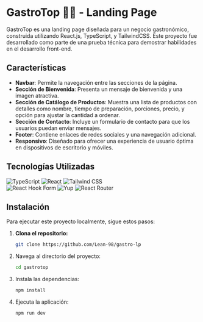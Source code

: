 # GastroTop 🧑‍🍳 - Landing Page

GastroTop es una landing page diseñada para un negocio gastronómico, construida utilizando React.js, TypeScript, y TailwindCSS. Este proyecto fue desarrollado como parte de una prueba técnica para demostrar habilidades en el desarrollo front-end.

## Características

- **Navbar**: Permite la navegación entre las secciones de la página.
- **Sección de Bienvenida**: Presenta un mensaje de bienvenida y una imagen atractiva.
- **Sección de Catálogo de Productos**: Muestra una lista de productos con detalles como nombre, tiempo de preparación, porciones, precio, y opción para ajustar la cantidad a ordenar.
- **Sección de Contacto**: Incluye un formulario de contacto para que los usuarios puedan enviar mensajes.
- **Footer**: Contiene enlaces de redes sociales y una navegación adicional.
- **Responsivo**: Diseñado para ofrecer una experiencia de usuario óptima en dispositivos de escritorio y móviles.

## Tecnologías Utilizadas

![TypeScript](https://img.shields.io/badge/TypeScript-%23007ACC.svg?style=for-the-badge&logo=typescript&logoColor=white)
![React](https://img.shields.io/badge/React-149eca?style=for-the-badge&logo=react&logoColor=fff)
![Tailwind CSS](https://img.shields.io/badge/Tailwind_CSS-38B2AC?style=for-the-badge&logo=tailwind-css&logoColor=white)  
![React Hook Form](https://img.shields.io/badge/React_Hook_Form-EC5990?style=for-the-badge&logo=react-hook-form&logoColor=fff)
![Yup](https://img.shields.io/badge/Yup-crimson?style=for-the-badge&logo=Yup&logoColor=fff)
![React Router](https://img.shields.io/badge/React_Router-000?style=for-the-badge&logo=reactrouter&logoColor=fff)

## Instalación

Para ejecutar este proyecto localmente, sigue estos pasos:

1. **Clona el repositorio:**

   ```bash
   git clone https://github.com/Lean-98/gastro-lp
   ```

2. Navega al directorio del proyecto:

   ```bash
   cd gastrotop
   ```

3. Instala las dependencias:

   ```bash
   npm install
   ```

4. Ejecuta la aplicación:

   ```bash
   npm run dev
   ```
